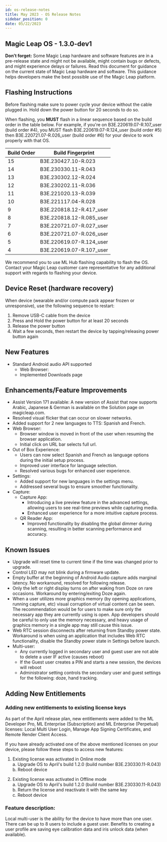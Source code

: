 ```yaml
---
id: os-release-notes
title: May 2023 - OS Release Notes
sidebar_position: 0
date: 05/22/2023
---
```


## Magic Leap OS - 1.3.0-dev1 

**Don’t forget:** Some Magic Leap hardware and software features are in a pre-release state and might not be available, might contain bugs or defects, and might experience delays or failures. Read this document for guidance on the current state of Magic Leap hardware and software. This guidance helps developers make the best possible use of the Magic Leap platform.

## Flashing Instructions

Before flashing make sure to power cycle your device without the cable plugged in. Hold down the power button for 20 seconds to do so. 

When flashing, you **MUST** flash in a linear sequence based on the build order in the table below. For example, if you're on B3E.220619.07-R.107_user (build order #4), you MUST flash B3E.220619.07-R.124_user (build order #5) then B3E.220721.07-R.026_user (build order #6) for your device to work properly with that OS.

| Build Order | Build Fingerprint        |
| ----------- | ------------------------ |
| 15          | B3E.230427.10-R.023      |
| 14          | B3E.230330.11-R.043      |
| 13          | B3E.230302.12-R.024      |
| 12          | B3E.230202.11-R.036      |
| 11          | B3E.221020.13-R.039      |
| 10          | B3E.221117.04-R.028      |
| 9           | B3E.220818.12-R.417_user |
| 8           | B3E.220818.12-R.085_user |
| 7           | B3E.220721.07-R.027_user |
| 6           | B3E.220721.07-R.026_user |
| 5           | B3E.220619.07-R.124_user |
| 4           | B3E.220619.07-R.107_user |

We recommend you to use ML Hub flashing capability to flash the OS. Contact your Magic Leap customer care representative for any additional support with regards to flashing your device.

## Device Reset (hardware recovery)

When device (wearable and/or compute pack appear frozen or unresponsive), use the following sequence to restart:

1. Remove USB-C cable from the device
2. Press and Hold the power button for at least 20 seconds
3. Release the power button
4. Wait a few seconds, then restart the device by tapping/releasing power button again

## New Features

- Standard Android audio API supported
  - Web Browser:
  - Implemented Downloads page

## Enhancements/Feature Improvements

- Assist Version 171 available: A new version of Assist that now supports Arabic, Japanese & German is available on the Solution page on magicleap.com.
- Resolved visual flicker that can occur on slower networks.
- Added support for 2 new languages to TTS: Spanish and French.
- Web Browser:
  - Browser window is moved in front of the user when resuming the browser application.
  - Initial click on URL bar selects full url.
- Out of Box Experience:
  - Users can now select Spanish and French as language options during the initial setup process.
  - Improved user interface for language selection.
  - Resolved various bugs for enhanced user experience.
- Settings:
  - Added support for new languages in the settings menu.
  - Addressed several bugs to ensure smoother functionality.
- Capture:
  - Capture App:
    - Introducing a live preview feature in the advanced settings, allowing users to see real-time previews while capturing media.
    - Enhanced user experience for a more intuitive capture process.
  - QR Reader App:
    - Improved functionality by disabling the global dimmer during scanning, resulting in better scanning performance and accuracy.

## Known Issues

- Upgrade will reset time to current time if the time was changed prior to upgrade.
- Control LED may not blink during a firmware update.
- Empty buffer at the beginning of Android Audio capture adds marginal latency.  No workaround, resolved for following release.
- Only the left or right display turns on after waking from Doze on rare occasions. Workaround by entering/exiting Doze again.
- When a user utilizes more graphics memory (by opening applications, running capture, etc) visual corruption of virtual content can be seen. The recommendation would be for users to make sure only the necessary app they are currently using is open. App developers should be careful to only use the memory necessary, and heavy usage of graphics memory in a single app may still cause this issue.
- Web RTC session disconnects after returning from Standby power state.  Workaround is when using an application that includes Web RTC functionality, disable the Standby power state in Settings before launch.
- Multi-user:
  - Any currently logged in secondary user and guest user are not able to delete a user IF active (causes reboot)
  - If the Guest user creates a PIN and starts a new session, the devices will reboot
  - Administrator setting controls the secondary user and guest settings for the following: doze, hand tracking.

## Adding New Entitlements

### Adding new entitlements to existing license keys

As part of the April release plan, new entitlements were added to the ML Developer Pro, ML Enterprise (Subscription) and ML Enterprise (Perpetual) licenses: Local Multi User Login, Manage App Signing Certificates, and Remote Render Client Access.

If you have already activated one of the above mentioned licenses on your device, please follow these steps to access new features:

 1. Existing license was activated in Online mode  
 a. Upgrade OS to April's build 1.2.0 (build number B3E.230330.11-R.043)  
 b. Reboot device  

 2. Existing license was activated in Offline mode  
  a. Upgrade OS to April's build 1.2.0 (build number B3E.230330.11-R.043)  
  b. Return the license and reactivate it with the same key  
  c. Reboot device

### Feature description:

Local multi-user is the ability for the device to have more than one user. There can be up to 8 users to include a guest user. Benefits to creating a user profile are saving eye calibration data and iris unlock data (when available).
